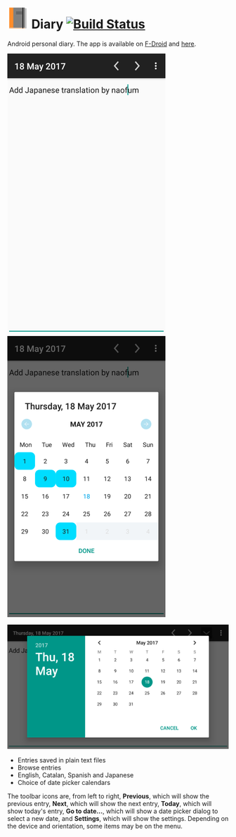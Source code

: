 # ![Logo](src/main/res/drawable-mdpi/ic_launcher.png) Diary [![Build Status](https://travis-ci.org/billthefarmer/diary.svg?branch=master)](https://travis-ci.org/billthefarmer/diary)

Android personal diary. The app is available on [F-Droid](https://f-droid.org/repository/browse/?fdid=org.billthefarmer.diary)
and [here](https://github.com/billthefarmer/diary/releases).

![Diary](https://github.com/billthefarmer/billthefarmer.github.io/raw/master/images/diary/Diary-phone.png) ![Calendar](https://github.com/billthefarmer/billthefarmer.github.io/raw/master/images/diary/Calendar-phone.png)

![Calendar](https://github.com/billthefarmer/billthefarmer.github.io/raw/master/images/diary/Calendar-landscape.png)

* Entries saved in plain text files
* Browse entries
* English, Catalan, Spanish and Japanese
* Choice of date picker calendars

The toolbar icons are, from left to right, **Previous**, which will
show the previous entry, **Next**, which will show the next entry,
**Today**, which will show today's entry, **Go to date…**, which will
show a date picker dialog to select a new date, and **Settings**,
which will show the settings. Depending on the device and orientation,
some items may be on the menu.
